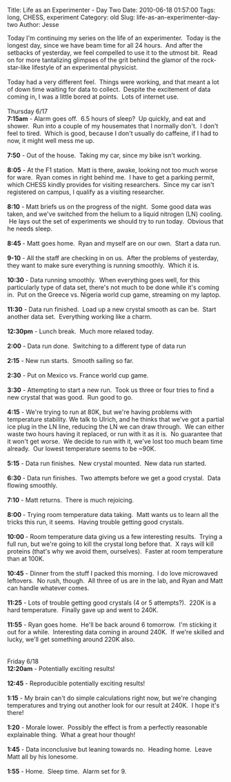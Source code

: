 Title: Life as an Experimenter - Day Two
Date: 2010-06-18 01:57:00
Tags: long, CHESS, experiment
Category: old
Slug: life-as-an-experimenter-day-two
Author: Jesse

Today I'm continuing my series on the life of an experimenter. &nbsp;Today is the longest day, since we have beam time for all 24 hours. &nbsp;And after the setbacks of yesterday, we feel compelled to use it to the utmost bit. &nbsp;Read on for more tantalizing glimpses of the grit behind the glamor of the rock-star-like lifestyle of an experimental physicist.<br /><br /><a name='more'></a>Today had a very different feel. &nbsp;Things were working, and that meant a lot of down time waiting for data to collect. &nbsp;Despite the excitement of data coming in, I was a little bored at points. &nbsp;Lots of internet use.<br /><br />Thursday 6/17<br /><b>7:15am</b>&nbsp;- Alarm goes off. &nbsp;6.5 hours of sleep? &nbsp;Up quickly, and eat and shower. &nbsp;Run into a couple of my housemates that I normally don't. &nbsp;I don't feel to tired. &nbsp;Which is good, because I don't usually do caffeine, if I had to now, it might well mess me up.<br /><br /><b>7:50</b>&nbsp;- Out of the house. &nbsp;Taking my car, since my bike isn't working.<br /><br /><b>8:05</b>&nbsp;- At the F1 station. &nbsp;Matt is there, awake, looking not too much worse for ware. &nbsp;Ryan comes in right behind me. &nbsp;I have to get a parking permit, which CHESS kindly provides for visiting researchers. &nbsp;Since my car isn't registered on campus, I qualify as a visiting researcher.<br /><br /><b>8:10</b>&nbsp;- Matt briefs us on the progress of the night. &nbsp;Some good data was taken, and we've switched from the helium to a liquid nitrogen (LN) cooling. &nbsp;He lays out the set of experiments we should try to run today. &nbsp;Obvious that he needs sleep.<br /><br /><b>8:45 </b>- Matt goes home. &nbsp;Ryan and myself are on our own. &nbsp;Start a data run.<br /><br /><b>9-10</b>&nbsp;- All the staff are checking in on us. &nbsp;After the problems of yesterday, they want to make sure everything is running smoothly. &nbsp;Which it is.<br /><br /><b>10:30</b>&nbsp;- Data running smoothly. &nbsp;When everything goes well, for this particularly type of data set, there's not much to be done while it's coming in. &nbsp;Put on the Greece vs. Nigeria world cup game, streaming on my laptop.<br /><br /><b>11:30</b>&nbsp;- Data run finished. &nbsp;Load up a new crystal smooth as can be. &nbsp;Start another data set. &nbsp;Everything working like a charm.<br /><br /><b>12:30pm</b>&nbsp;- Lunch break. &nbsp;Much more relaxed today.<br /><br /><b>2:00</b>&nbsp;- Data run done. &nbsp;Switching to a different type of data run<br /><br /><b>2:15</b>&nbsp;- New run starts. &nbsp;Smooth sailing so far.<br /><br /><b>2:30</b>&nbsp;- Put on Mexico vs. France world cup game.<br /><br /><b>3:30</b>&nbsp;- Attempting to start a new run. &nbsp;Took us three or four tries to find a new crystal that was good. &nbsp;Run good to go.<br /><br /><b>4:15</b>&nbsp;-&nbsp;We're trying to run at 80K, but we're having problems with temperature stability. We talk to Ulrich, and he thinks that we've got a partial ice plug in the LN line, reducing the LN we can draw through. &nbsp;We can either waste two hours having it replaced, or run with it as it is. &nbsp;No guarantee that it won't get worse. &nbsp;We decide to run with it, we've lost too much beam time already. &nbsp;Our lowest temperature seems to be ~90K.<br /><br /><b>5:15</b>&nbsp;- Data run finishes. &nbsp;New crystal mounted. &nbsp;New data run started.<br /><br /><b>6:30 </b>- Data run finishes. &nbsp;Two attempts before we get a good crystal. &nbsp;Data flowing smoothly.<br /><br /><b>7:10</b>&nbsp;- Matt returns. &nbsp;There is much rejoicing.<br /><br /><b>8:00 </b>- Trying room temperature data taking. &nbsp;Matt wants us to learn all the tricks this run, it seems. &nbsp;Having trouble getting good crystals.<br /><br /><b>10:00 </b>- Room temperature data giving us a few interesting results. &nbsp;Trying a full run, but we're going to kill the crystal long before that. &nbsp;X rays will kill proteins (that's why we avoid them, ourselves). &nbsp;Faster at room temperature than at 100K.<br /><br /><b>10:45</b>&nbsp;- Dinner from the stuff I packed this morning. &nbsp;I do love microwaved leftovers. &nbsp;No rush, though. &nbsp;All three of us are in the lab, and Ryan and Matt can handle whatever comes.<br /><br /><b>11:25</b> - Lots of trouble getting good crystals (4 or 5 attempts?). &nbsp;220K is a hard temperature. &nbsp;Finally gave up and went to 240K.<br /><br /><b>11:55</b> - Ryan goes home. &nbsp;He'll be back around 6 tomorrow. &nbsp;I'm sticking it out for a while. &nbsp;Interesting data coming in around 240K. &nbsp;If we're skilled and lucky, we'll get something around 220K also.<br /><br /><br />Friday 6/18<br /><b>12:20am</b> - Potentially exciting results!<br /><br /><b>12:45</b> - Reproducible potentially exciting results!<br /><br /><b>1:15</b> - My brain can't do simple calculations right now, but we're changing temperatures and trying out another look for our result at 240K. &nbsp;I hope it's there!<br /><br /><b>1:20</b> - Morale lower. &nbsp;Possibly the effect is from a perfectly reasonable explainable thing. &nbsp;What a great hour though!<br /><br /><b>1:45</b> - Data inconclusive but leaning towards no. &nbsp;Heading home. &nbsp;Leave Matt all by his lonesome.<br /><br /><b>1:55</b> - Home. &nbsp;Sleep time. &nbsp;Alarm set for 9.
